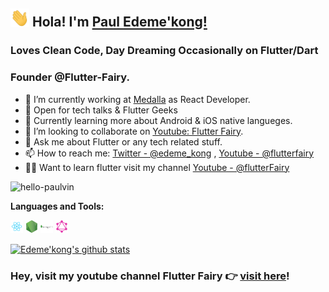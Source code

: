 ## <img src="https://raw.githubusercontent.com/Eunit99/eunit99/master/img/wave.gif" width="30px"> Hola! I'm [Paul Edeme'kong!](https://twitter.com/chimeruzee1)
### Loves Clean Code, Day Dreaming Occasionally on Flutter/Dart
### Founder @Flutter-Fairy.

- 🔭 I’m currently working at [Medalla](https://medalla.se/) as React Developer.
- 🎤 Open for tech talks & Flutter Geeks
- 🌱 Currently learning more about Android & iOS native langueges.
- 👯 I’m looking to collaborate on [Youtube: Flutter Fairy](https://www.youtube.com/channel/UC1fuQBjVLSqwk-PgdeeMAyQ).
- 💬 Ask me about Flutter or any tech related stuff.
- 📫 How to reach me: [Twitter - @edeme_kong](https://twitter.com/chimeruzee1) , [Youtube - @flutterfairy](https://www.youtube.com/channel/UC1fuQBjVLSqwk-PgdeeMAyQ)
- 👩‍🎓 Want to learn flutter visit my channel [Youtube - @flutterFairy](https://www.youtube.com/channel/UC1fuQBjVLSqwk-PgdeeMAyQ)

<p align="left"> <img src="https://komarev.com/ghpvc/?username=hello-paulvin&label=Views&color=blue&style=plastic" alt="hello-paulvin" /> </p>


**Languages and Tools:**  

<code><img height="20" src="https://raw.githubusercontent.com/github/explore/80688e429a7d4ef2fca1e82350fe8e3517d3494d/topics/react/react.png"></code>
<code><img height="20" src="https://raw.githubusercontent.com/github/explore/80688e429a7d4ef2fca1e82350fe8e3517d3494d/topics/nodejs/nodejs.png"></code>
<code><img height="20" src="https://raw.githubusercontent.com/github/explore/80688e429a7d4ef2fca1e82350fe8e3517d3494d/topics/mongodb/mongodb.png"></code>
<code><img height="20" src="https://raw.githubusercontent.com/github/explore/80688e429a7d4ef2fca1e82350fe8e3517d3494d/topics/graphql/graphql.png"></code>  







<a href="https://github.com/hello-paulvin">
 <img align="center" src="https://github-readme-stats.vercel.app/api?username=hello-paulvin&show_icons=true&theme=light&line_height=27" alt="Edeme'kong's github stats"/>
</a>


### Hey, visit my youtube channel Flutter Fairy 👉 [visit here](https://www.youtube.com/channel/UC1fuQBjVLSqwk-PgdeeMAyQ)!

</div>
